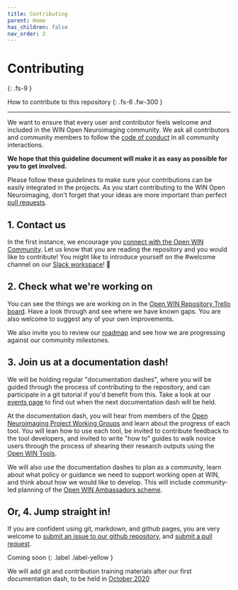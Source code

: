 ```yaml
---
title: Contributing
parent: Home
has_children: false
nav_order: 2
---
```


# Contributing
{: .fs-9 }

How to contribute to this repository
{: .fs-6 .fw-300 }

---

We want to ensure that every user and contributor feels welcome and included in the WIN Open Neuroimaging community. We ask all contributors and community members to follow the [code of conduct](/community/CODE_OF_CONDUCT.md) in all community interactions.

**We hope that this guideline document will make it as easy as possible for you to get involved.**

Please follow these guidelines to make sure your contributions can be easily integrated in the projects. As you start contributing to the WIN Open Neuroimaging, don't forget that your ideas are more important than perfect [pull requests](https://opensource.stackexchange.com/questions/352/what-exactly-is-a-pull-request).

## 1. Contact us
In the first instance, we encourage you [connect with the Open WIN Community](contact.md). Let us know that you are reading the repository and you would like to contribute! You might like to introduce yourself on the #welcome channel on our [Slack workspace](https://cassgvp.github.io/WIN-Open-Neuroimaging-Community/docs/contact.html#open-win-slack-)! 👋

## 2. Check what we're working on

You can see the things we are working on in the [Open WIN Repository Trello board](https://trello.com/b/u4FqvNJv). Have a look through and see where we have known gaps. You are also welcome to suggest any of your own improvements.

We also invite you to review our [roadmap](community/roadmap.md) and see how we are progressing against our community milestones.

## 3. Join us at a documentation dash!
We will be holding regular "documentation dashes", where you will be guided through the process of contributing to the repository, and can participate in a git tutorial if you'd benefit from this. Take a look at our [events page](events.md) to find out when the next documentation dash will be held.

At the documentation dash, you will hear from members of the [Open Neuroimaging Project Working Groups](https://cassgvp.github.io/WIN-Open-Neuroimaging-Community/docs/community/community-who.html#win-open-neuroimaging-working-group) and learn about the progress of each tool. You will lean how to use each tool, be invited to contribute feedback to the tool developers, and invited to write "how to" guides to walk novice users through the process of shearing their research outputs using the [Open WIN Tools](tools.md).

We will also use the documentation dashes to plan as a community, learn about what policy or guidance we need to support working open at WIN, and think about how we would like to develop. This will include community-led planning of the [Open WIN Ambassadors scheme](ambassadors.md).

## Or, 4. Jump straight in!

If you are confident using git, markdown, and github pages, you are very welcome to [submit an issue to our github repository](https://github.com/cassgvp/WIN-Open-Neuroimaging-Community/issues), and [submit a pull request](https://github.com/cassgvp/WIN-Open-Neuroimaging-Community/pulls).

Coming soon
{: .label .label-yellow }

We will add git and contribution training materials after our first documentation dash, to be held in [October 2020](events/doc-dash-1.md)
